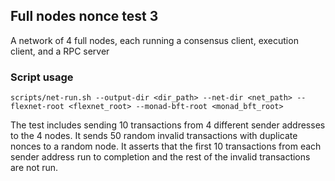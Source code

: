 ## Full nodes nonce test 3

A network of 4 full nodes, each running a consensus client, execution client, and a RPC server

### Script usage
```
scripts/net-run.sh --output-dir <dir_path> --net-dir <net_path> --flexnet-root <flexnet_root> --monad-bft-root <monad_bft_root>
```

The test includes sending 10 transactions from 4 different sender addresses to the 4 nodes. It sends 50 random invalid transactions
with duplicate nonces to a random node.
It asserts that the first 10 transactions from each sender address run to completion and the rest of the invalid transactions
are not run.
